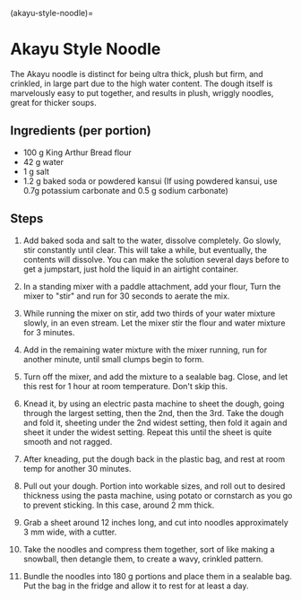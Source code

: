 (akayu-style-noodle)=
# Akayu Style Noodle

The Akayu noodle is distinct for being ultra thick, plush but firm, and
crinkled, in large part due to the high water content. The dough itself is
marvelously easy to put together, and results in plush, wriggly noodles, great
for thicker soups. 

## Ingredients (per portion)
 
* 100 g King Arthur Bread flour
* 42 g water
* 1 g salt
* 1.2 g baked soda or powdered kansui (If using powdered kansui, use 0.7g
  potassium carbonate and  0.5 g sodium carbonate)

## Steps

1. Add baked soda and salt to the water, dissolve completely. Go slowly, stir
   constantly until clear. This will take a while, but eventually, the contents
   will dissolve. You can make the solution several days before to get a
   jumpstart, just hold the liquid in an airtight container.

2. In a standing mixer with a paddle attachment, add your flour, Turn the mixer
   to "stir" and run for 30 seconds to aerate the mix. 

3. While running the mixer on stir, add two thirds of your water mixture slowly,
   in an even stream. Let the mixer stir the flour and water mixture for 3
   minutes.

4. Add in the remaining water mixture with the mixer running, run for another
   minute, until small clumps begin to form.

5. Turn off the mixer, and add the mixture to a sealable bag. Close, and let
   this rest for 1 hour at room temperature. Don't skip this.

6. Knead it, by using an electric pasta machine to sheet the dough, going
   through the largest setting, then the 2nd, then the 3rd. Take the dough and
   fold it, sheeting under the 2nd widest setting, then fold it again and sheet
   it under the widest setting. Repeat this until the sheet is quite smooth and
   not ragged. 

7. After kneading, put the dough back in the plastic bag, and rest at room temp
   for another 30 minutes.

8. Pull out your dough. Portion into workable sizes, and roll out to desired
   thickness using the pasta machine, using potato or cornstarch as you go to
   prevent sticking. In this case, around 2 mm thick. 

9. Grab a sheet around 12 inches long, and cut into noodles approximately 3 mm
   wide, with a cutter. 

10. Take the noodles and compress them together, sort of like making a snowball,
    then detangle them, to create a wavy, crinkled pattern. 

11. Bundle the noodles into 180 g portions and place them in a sealable bag. Put
    the bag in the fridge and allow it to rest for at least a day. 

